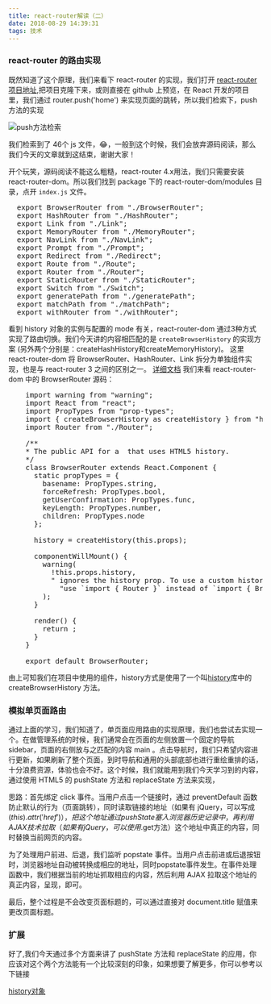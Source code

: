 ```yaml
---
title: react-router解读（二）
date: 2018-08-29 14:39:31
tags: 技术
---
```


### react-router 的路由实现

既然知道了这个原理，我们来看下 react-router 的实现，我们打开 [react-router 项目地址](https://github.com/ReactTraining/react-router),把项目克隆下来，或则直接在 github 上预览，在 React 开发的项目里，我们通过 router.push('home') 来实现页面的跳转，所以我们检索下，push 方法的实现

![push方法检索](/images/router/1.jpg)

我们检索到了 46个 js 文件，😂，一般到这个时候，我们会放弃源码阅读，那么我们今天的文章就到这结束，谢谢大家！

开个玩笑，源码阅读不能这么粗糙，react-router 4.x用法，我们只需要安装 react-router-dom。所以我们找到 package 下的 react-router-dom/modules 目录，点开 `index.js` 文件。

<pre>
  export BrowserRouter from "./BrowserRouter";
  export HashRouter from "./HashRouter";
  export Link from "./Link";
  export MemoryRouter from "./MemoryRouter";
  export NavLink from "./NavLink";
  export Prompt from "./Prompt";
  export Redirect from "./Redirect";
  export Route from "./Route";
  export Router from "./Router";
  export StaticRouter from "./StaticRouter";
  export Switch from "./Switch";
  export generatePath from "./generatePath";
  export matchPath from "./matchPath";
  export withRouter from "./withRouter";
</pre>

看到 history 对象的实例与配置的 mode 有关，react-router-dom 通过3种方式实现了路由切换。我们今天讲的内容相匹配的是 `createBrowserHistory` 的实现方案 (另外两个分别是：createHashHistory和createMemoryHistory)。 这里 react-router-dom 将 BrowserRouter、HashRouter、Link 拆分为单独组件实现，也是与 react-router 3 之间的区别之一。
[详细文档](https://github.com/ReactTraining/history#blocking-transitions)
我们来看 react-router-dom 中的 BrowserRouter 源码：

<pre>
    import warning from "warning";
    import React from "react";
    import PropTypes from "prop-types";
    import { createBrowserHistory as createHistory } from "history";
    import Router from "./Router";

    /**
    * The public API for a <Router> that uses HTML5 history.
    */
    class BrowserRouter extends React.Component {
      static propTypes = {
        basename: PropTypes.string,
        forceRefresh: PropTypes.bool,
        getUserConfirmation: PropTypes.func,
        keyLength: PropTypes.number,
        children: PropTypes.node
      };

      history = createHistory(this.props);

      componentWillMount() {
        warning(
          !this.props.history,
          "<BrowserRouter> ignores the history prop. To use a custom history, " +
            "use `import { Router }` instead of `import { BrowserRouter as Router }`."
        );
      }

      render() {
        return <Router history={this.history} children={this.props.children} />;
      }
    }

    export default BrowserRouter;
</pre>

由上可知我们在项目中使用的<BrowserRouter>组件，history方式是使用了一个叫[history](https://github.com/ReactTraining/history)库中的 createBrowserHistory 方法。

### 模拟单页面路由

通过上面的学习，我们知道了，单页面应用路由的实现原理，我们也尝试去实现一个。在做管理系统的时候，我们通常会在页面的左侧放置一个固定的导航 sidebar，页面的右侧放与之匹配的内容 main 。点击导航时，我们只希望内容进行更新，如果刷新了整个页面，到时导航和通用的头部底部也进行重绘重排的话，十分浪费资源，体验也会不好。这个时候，我们就能用到我们今天学习到的内容，通过使用 HTML5 的 pushState 方法和 replaceState 方法来实现，

思路：首先绑定 click 事件。当用户点击一个链接时，通过 preventDefault 函数防止默认的行为（页面跳转），同时读取链接的地址（如果有 jQuery，可以写成$(this).attr('href')），把这个地址通过pushState塞入浏览器历史记录中，再利用 AJAX 技术拉取（如果有 jQuery，可以使用$.get方法）这个地址中真正的内容，同时替换当前网页的内容。

为了处理用户前进、后退，我们监听 popstate 事件。当用户点击前进或后退按钮时，浏览器地址自动被转换成相应的地址，同时popstate事件发生。在事件处理函数中，我们根据当前的地址抓取相应的内容，然后利用 AJAX 拉取这个地址的真正内容，呈现，即可。

最后，整个过程是不会改变页面标题的，可以通过直接对 document.title 赋值来更改页面标题。

### 扩展

好了,我们今天通过多个方面来讲了 pushState 方法和 replaceState 的应用，你应该对这个两个方法能有一个比较深刻的印象，如果想要了解更多，你可以参考以下链接

[history对象](https://developer.mozilla.org/zh-CN/docs/Web/API/History_API)

